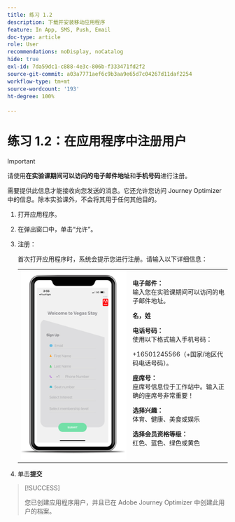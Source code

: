 ```yaml
---
title: 练习 1.2
description: 下载并安装移动应用程序
feature: In App, SMS, Push, Email
doc-type: article
role: User
recommendations: noDisplay, noCatalog
hide: true
exl-id: 7da59dc1-c888-4e3c-806b-f333471fd2f2
source-git-commit: a03a7771aef6c9b3aa9e65d7c04267d11daf2254
workflow-type: tm+mt
source-wordcount: '193'
ht-degree: 100%

---
```


# 练习 1.2：在应用程序中注册用户

>[!IMPORTANT]
>请使用&#x200B;**在实验课期间可以访问的电子邮件地址**&#x200B;和&#x200B;**手机号码**&#x200B;进行注册。
>
> 需要提供此信息才能接收向您发送的消息。它还允许您访问 Journey Optimizer 中的信息。除本实验课外，不会将其用于任何其他目的。

1. 打开应用程序。
1. 在弹出窗口中，单击“允许”。
1. 注册：

   首次打开应用程序时，系统会提示您进行注册。请输入以下详细信息：

   <table>
    <tr>
    <td>
    <div>
    <img alt="应用程序注册" src="../assets/1-2.png"/> 
    </div>
    </td>
    <td>
    <strong>电子邮件：</strong><br>输入您在实验课期间可以访问的电子邮件地址。
    </p><p>
    <strong>名，姓</strong>
    </p><p>
    <strong>电话号码：</strong><br>使用以下格式输入手机号码： 
    <p>+16501245566（+国家/地区代码电话号码）。
    </p><p>
    <strong>座席号：</strong><br>座席号信息位于工作站中。输入正确的座席号非常重要！
    </p><p>
    <strong>选择兴趣：</strong></br>体育、健康、美食或娱乐
    </p><p>
    <strong>选择会员资格等级：</strong></br>红色、蓝色、绿色或黄色</p>
    </td>
    </tr>
    </table>

1. 单击&#x200B;**提交**

>[!SUCCESS]
>
>您已创建应用程序用户，并且已在 Adobe Journey Optimizer 中创建此用户的档案。
